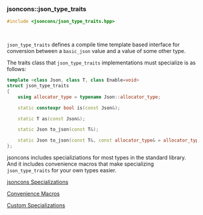 ### jsoncons::json_type_traits

```c++
#include <jsoncons/json_type_traits.hpp>
```

<br>

`json_type_traits` defines a compile time template based interface for conversion between a `basic_json` value
and a value of some other type.

The traits class that `json_type_traits` implementations must specialize is as follows:

```c++
template <class Json, class T, class Enable=void>
struct json_type_traits
{
    using allocator_type = typename Json::allocator_type;

    static constexpr bool is(const Json&);

    static T as(const Json&);

    static Json to_json(const T&);

    static Json to_json(const T&, const allocator_type& = allocator_type());
};
```

jsoncons includes specializiations for most types in the standard library. 
And it includes convenience macros that make specializing `json_type_traits` for your own types easier.

[jsoncons Specializations](json_type_traits/jsoncons-specializations.md)

[Convenience Macros](json_type_traits/convenience-macros.md)

[Custom Specializations](json_type_traits/custom-specializations.md)


